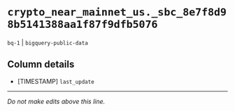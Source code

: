 # `crypto_near_mainnet_us._sbc_8e7f8d98b5141388aa1f87f9dfb5076`
`bq-1` | `bigquery-public-data`

## Column details
* [TIMESTAMP] `last_update`

-------------------------------------------------------------------------------
*Do not make edits above this line.*
